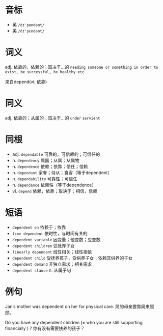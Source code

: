 # 音标

- 英 `/dɪ'pendənt/`
- 美 `/dɪ'pɛndənt/`

# 词义

adj. 依靠的，依赖的；取决于…的
`needing someone or something in order to exist, be successful, be healthy etc`



来自depend(vi. 依靠)

# 同义

adj. 依靠的；从属的；取决于…的
`under` `servient`

# 同根

- adj. `dependable` 可靠的，可信赖的；可信任的
- n. `dependency` 属国；从属；从属物
- n. `dependence` 依赖；依靠；信任；信赖
- n. `dependant` 家眷；侍从；食客（等于dependent）
- n. `dependability` 可靠性；可信任
- n. `dependance` 依赖性（等于dependence）
- vi. `depend` 依赖，依靠；取决于；相信，信赖

# 短语

- `dependent on` 依赖于；依靠
- `time dependent` 依时性，与时间有关的
- `dependent variable` 因变量；他变数；应变数
- `dependent children` 受抚养子女
- `linearly dependent` 线性相关；线性相依
- `dependent child` 受抚养孩子，受供养子女；依赖其供养的子女
- `dependent demand` 非独立需求；相关需求
- `dependent clause` n. 从属子句

# 例句

Jan’s mother was dependent on her for physical care.
简的母亲要靠简来照顾。

Do you have any dependent children (= who you are still supporting financially ) ?
你有没有需要扶养的孩子？


